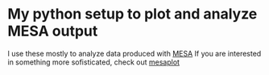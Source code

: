 # My python setup to plot and analyze MESA output

I use these mostly to analyze data produced with [MESA](http://mesa.sourceforge.net/)
If you are interested in something more sofisticated, check out [mesaplot](https://github.com/rjfarmer/mesaplot)
